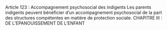 Article 123 : Accompagnement psychosocial des indigents
Les parents indigents peuvent bénéficier d’un accompagnement psychosocial de la part des structures compétentes en matière de protection sociale.
CHAPITRE III : DE L’EPANOUISSEMENT DE L’ENFANT